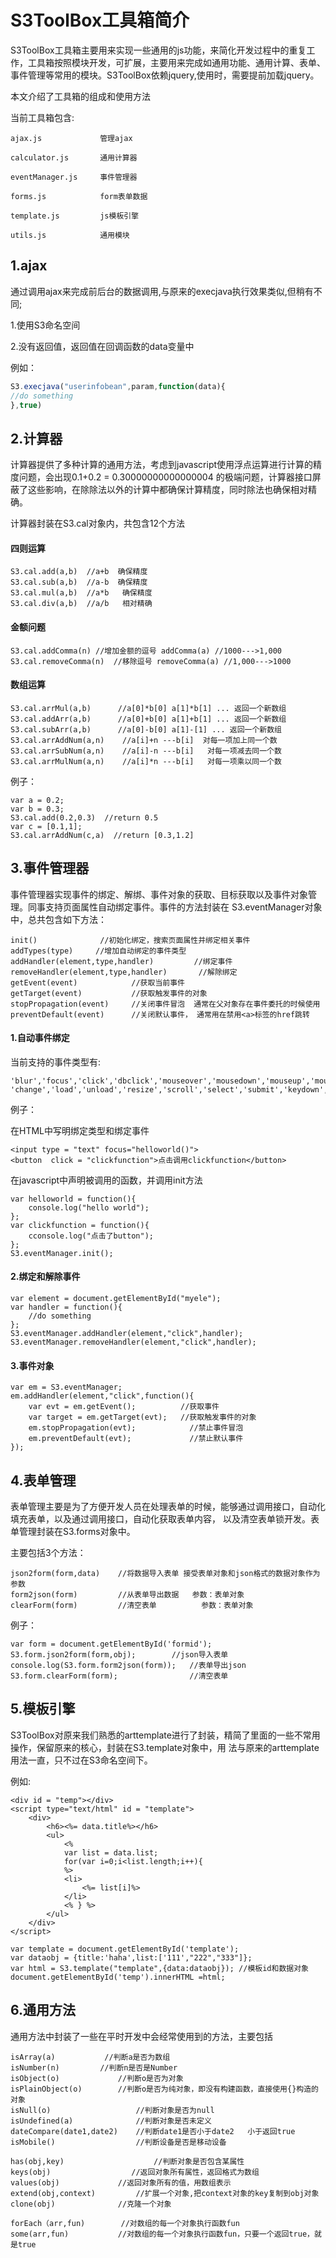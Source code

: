 # S3ToolBox工具箱简介

S3ToolBox工具箱主要用来实现一些通用的js功能，来简化开发过程中的重复工作，工具箱按照模块开发，可扩展，主要用来完成如通用功能、通用计算、表单、事件管理等常用的模块。S3ToolBox依赖jquery,使用时，需要提前加载jquery。

本文介绍了工具箱的组成和使用方法

当前工具箱包含:

    ajax.js             管理ajax

    calculator.js       通用计算器

    eventManager.js     事件管理器

    forms.js            form表单数据

    template.js         js模板引擎

    utils.js            通用模块


## 1.ajax
通过调用ajax来完成前后台的数据调用,与原来的execjava执行效果类似,但稍有不同;

1.使用S3命名空间

2.没有返回值，返回值在回调函数的data变量中


例如：

```javascript
S3.execjava("userinfobean",param,function(data){
//do something
},true)
```

## 2.计算器
计算器提供了多种计算的通用方法，考虑到javascript使用浮点运算进行计算的精度问题，会出现0.1+0.2 = 0.30000000000000004
的极端问题，计算器接口屏蔽了这些影响，在除除法以外的计算中都确保计算精度，同时除法也确保相对精确。

计算器封装在S3.cal对象内，共包含12个方法

#### 四则运算
```
S3.cal.add(a,b)  //a+b  确保精度
S3.cal.sub(a,b)  //a-b  确保精度
S3.cal.mul(a,b)  //a*b   确保精度
S3.cal.div(a,b)  //a/b   相对精确
```
#### 金额问题
```
S3.cal.addComma(n) //增加金额的逗号 addComma(a) //1000--->1,000
S3.cal.removeComma(n)  //移除逗号 removeComma(a) //1,000--->1000
```
#### 数组运算
```
S3.cal.arrMul(a,b)      //a[0]*b[0] a[1]*b[1] ... 返回一个新数组
S3.cal.addArr(a,b)      //a[0]+b[0] a[1]+b[1] ... 返回一个新数组
S3.cal.subArr(a,b)      //a[0]-b[0] a[1]-[1] ... 返回一个新数组
S3.cal.arrAddNum(a,n)    //a[i]+n ---b[i]  对每一项加上同一个数
S3.cal.arrSubNum(a,n)    //a[i]-n ---b[i]   对每一项减去同一个数
S3.cal.arrMulNum(a,n)    //a[i]*n ---b[i]   对每一项乘以同一个数
```
例子：
```
var a = 0.2;
var b = 0.3;
S3.cal.add(0.2,0.3)  //return 0.5
var c = [0.1,1];
S3.cal.arrAddNum(c,a)  //return [0.3,1.2]
```

## 3.事件管理器
事件管理器实现事件的绑定、解绑、事件对象的获取、目标获取以及事件对象管理。同事支持页面属性自动绑定事件。事件的方法封装在
S3.eventManager对象中，总共包含如下方法：
```
init()              //初始化绑定，搜索页面属性并绑定相关事件
addTypes(type)     //增加自动绑定的事件类型
addHandler(element,type,handler)         //绑定事件
removeHandler(element,type,handler)       //解除绑定
getEvent(event)            //获取当前事件
getTarget(event)           //获取触发事件的对象
stopPropagation(event)     //关闭事件冒泡  通常在父对象存在事件委托的时候使用
preventDefault(event)      //关闭默认事件， 通常用在禁用<a>标签的href跳转
```

#### 1.自动事件绑定

当前支持的事件类型有:
```
'blur','focus','click','dbclick','mouseover','mousedown','mouseup','mousemove','mouseout','mouseenter','mouseleave',
'change','load','unload','resize','scroll','select','submit','keydown','keypress','keyup','error'
```

例子：

在HTML中写明绑定类型和绑定事件
```
<input type = "text" focus="helloworld()">
<button  click = "clickfunction">点击调用clickfunction</button>
```
在javascript中声明被调用的函数，并调用init方法
```
var helloworld = function(){
    console.log("hello world");
};
var clickfunction = function(){
    cconsole.log("点击了button");
};
S3.eventManager.init();
```

#### 2.绑定和解除事件
```
var element = document.getElementById("myele");
var handler = function(){
    //do something
};
S3.eventManager.addHandler(element,"click",handler);
S3.eventManager.removeHandler(element,"click",handler);
```

#### 3.事件对象
```
var em = S3.eventManager;
em.addHandler(element,"click",function(){
    var evt = em.getEvent();          //获取事件
    var target = em.getTarget(evt);   //获取触发事件的对象
    em.stopPropagation(evt);            //禁止事件冒泡
    em.preventDefault(evt);             //禁止默认事件
});
```

## 4.表单管理
表单管理主要是为了方便开发人员在处理表单的时候，能够通过调用接口，自动化填充表单，以及通过调用接口，自动化获取表单内容，
以及清空表单锁开发。表单管理封装在S3.forms对象中。

主要包括3个方法：
```
json2form(form,data)    //将数据导入表单 接受表单对象和json格式的数据对象作为参数
form2json(form)         //从表单导出数据   参数：表单对象
clearForm(form)         //清空表单          参数：表单对象
```

例子：
```
var form = document.getElementById('formid');
S3.form.json2form(form,obj);        //json导入表单
console.log(S3.form.form2json(form));   //表单导出json
S3.form.clearForm(form);                //清空表单
```
## 5.模板引擎
S3ToolBox对原来我们熟悉的arttemplate进行了封装，精简了里面的一些不常用操作，保留原来的核心，封装在S3.template对象中，用
法与原来的arttemplate用法一直，只不过在S3命名空间下。

例如:
```
<div id = "temp"></div>
<script type="text/html" id = "template">
    <div>
        <h6><%= data.title%></h6>
        <ul>
            <%
            var list = data.list;
            for(var i=0;i<list.length;i++){
            %>
            <li>
                <%= list[i]%>
            </li>
            <% } %>
        </ul>
    </div>
</script>
```

```
var template = document.getElementById('template');
var dataobj = {title:'haha',list:['111',"222","333"]};
var html = S3.template("template",{data:dataobj}); //模板id和数据对象
document.getElementById('temp').innerHTML =html;
```

## 6.通用方法
通用方法中封装了一些在平时开发中会经常使用到的方法，主要包括
```
isArray(a)           //判断a是否为数组
isNumber(n)         //判断n是否是Number
isObject(o)             //判断o是否为对象
isPlainObject(o)        //判断o是否为纯对象，即没有构建函数，直接使用{}构造的对象
isNull(o)                   //判断对象是否为null
isUndefined(a)              //判断对象是否未定义
dateCompare(date1,date2)    //判断date1是否小于date2   小于返回true
isMobile()                  //判断设备是否是移动设备

has(obj,key)                    //判断对象是否包含某属性
keys(obj)                  //返回对象所有属性，返回格式为数组
values(obj)             //返回对象所有的值，用数组表示
extend(obj,context)         //扩展一个对象,把context对象的key复制到obj对象
clone(obj)              //克隆一个对象

forEach（arr,fun)        //对数组的每一个对象执行函数fun
some(arr,fun)           //对数组的每一个对象执行函数fun，只要一个返回true，就是true
```